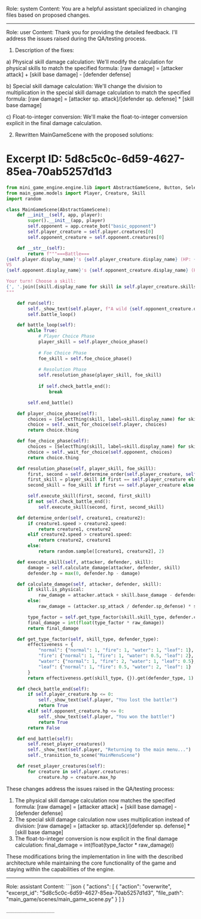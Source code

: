 Role: system
Content: You are a helpful assistant specialized in changing files based on proposed changes.
__________________
Role: user
Content: Thank you for providing the detailed feedback. I'll address the issues raised during the QA/testing process.

1. Description of the fixes:

a) Physical skill damage calculation:
   We'll modify the calculation for physical skills to match the specified formula: [raw damage] = [attacker attack] + [skill base damage] - [defender defense]

b) Special skill damage calculation:
   We'll change the division to multiplication in the special skill damage calculation to match the specified formula: [raw damage] = [attacker sp. attack]/[defender sp. defense] * [skill base damage]

c) Float-to-integer conversion:
   We'll make the float-to-integer conversion explicit in the final damage calculation.

2. Rewritten MainGameScene with the proposed solutions:

# Excerpt ID: 5d8c5c0c-6d59-4627-85ea-70ab5257d1d3
```python main_game/scenes/main_game_scene.py
from mini_game_engine.engine.lib import AbstractGameScene, Button, SelectThing
from main_game.models import Player, Creature, Skill
import random

class MainGameScene(AbstractGameScene):
    def __init__(self, app, player):
        super().__init__(app, player)
        self.opponent = app.create_bot("basic_opponent")
        self.player_creature = self.player.creatures[0]
        self.opponent_creature = self.opponent.creatures[0]

    def __str__(self):
        return f"""===Battle===
{self.player.display_name}'s {self.player_creature.display_name} (HP: {self.player_creature.hp}/{self.player_creature.max_hp})
VS
{self.opponent.display_name}'s {self.opponent_creature.display_name} (HP: {self.opponent_creature.hp}/{self.opponent_creature.max_hp})

Your turn! Choose a skill:
{', '.join([skill.display_name for skill in self.player_creature.skills])}
"""

    def run(self):
        self._show_text(self.player, f"A wild {self.opponent_creature.display_name} appeared!")
        self.battle_loop()

    def battle_loop(self):
        while True:
            # Player Choice Phase
            player_skill = self.player_choice_phase()
            
            # Foe Choice Phase
            foe_skill = self.foe_choice_phase()
            
            # Resolution Phase
            self.resolution_phase(player_skill, foe_skill)
            
            if self.check_battle_end():
                break

        self.end_battle()

    def player_choice_phase(self):
        choices = [SelectThing(skill, label=skill.display_name) for skill in self.player_creature.skills]
        choice = self._wait_for_choice(self.player, choices)
        return choice.thing

    def foe_choice_phase(self):
        choices = [SelectThing(skill, label=skill.display_name) for skill in self.opponent_creature.skills]
        choice = self._wait_for_choice(self.opponent, choices)
        return choice.thing

    def resolution_phase(self, player_skill, foe_skill):
        first, second = self.determine_order(self.player_creature, self.opponent_creature)
        first_skill = player_skill if first == self.player_creature else foe_skill
        second_skill = foe_skill if first == self.player_creature else player_skill

        self.execute_skill(first, second, first_skill)
        if not self.check_battle_end():
            self.execute_skill(second, first, second_skill)

    def determine_order(self, creature1, creature2):
        if creature1.speed > creature2.speed:
            return creature1, creature2
        elif creature2.speed > creature1.speed:
            return creature2, creature1
        else:
            return random.sample([creature1, creature2], 2)

    def execute_skill(self, attacker, defender, skill):
        damage = self.calculate_damage(attacker, defender, skill)
        defender.hp = max(0, defender.hp - damage)

    def calculate_damage(self, attacker, defender, skill):
        if skill.is_physical:
            raw_damage = attacker.attack + skill.base_damage - defender.defense
        else:
            raw_damage = (attacker.sp_attack / defender.sp_defense) * skill.base_damage

        type_factor = self.get_type_factor(skill.skill_type, defender.creature_type)
        final_damage = int(float(type_factor * raw_damage))
        return final_damage

    def get_type_factor(self, skill_type, defender_type):
        effectiveness = {
            "normal": {"normal": 1, "fire": 1, "water": 1, "leaf": 1},
            "fire": {"normal": 1, "fire": 1, "water": 0.5, "leaf": 2},
            "water": {"normal": 1, "fire": 2, "water": 1, "leaf": 0.5},
            "leaf": {"normal": 1, "fire": 0.5, "water": 2, "leaf": 1}
        }
        return effectiveness.get(skill_type, {}).get(defender_type, 1)

    def check_battle_end(self):
        if self.player_creature.hp <= 0:
            self._show_text(self.player, "You lost the battle!")
            return True
        elif self.opponent_creature.hp <= 0:
            self._show_text(self.player, "You won the battle!")
            return True
        return False

    def end_battle(self):
        self.reset_player_creatures()
        self._show_text(self.player, "Returning to the main menu...")
        self._transition_to_scene("MainMenuScene")

    def reset_player_creatures(self):
        for creature in self.player.creatures:
            creature.hp = creature.max_hp
```

These changes address the issues raised in the QA/testing process:

1. The physical skill damage calculation now matches the specified formula: [raw damage] = [attacker attack] + [skill base damage] - [defender defense]
2. The special skill damage calculation now uses multiplication instead of division: [raw damage] = [attacker sp. attack]/[defender sp. defense] * [skill base damage]
3. The float-to-integer conversion is now explicit in the final damage calculation: final_damage = int(float(type_factor * raw_damage))

These modifications bring the implementation in line with the described architecture while maintaining the core functionality of the game and staying within the capabilities of the engine.
__________________
Role: assistant
Content: ```json
{
  "actions": [
    {
      "action": "overwrite",
      "excerpt_id": "5d8c5c0c-6d59-4627-85ea-70ab5257d1d3",
      "file_path": "main_game/scenes/main_game_scene.py"
    }
  ]
}
```
__________________
